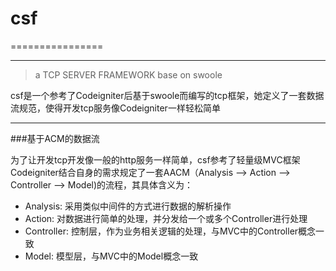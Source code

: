 # csf
================

---

> a TCP SERVER FRAMEWORK base on swoole

csf是一个参考了Codeigniter后基于swoole而编写的tcp框架，她定义了一套数据流规范，使得开发tcp服务像Codeigniter一样轻松简单

---

###基于ACM的数据流

为了让开发tcp开发像一般的http服务一样简单，csf参考了轻量级MVC框架Codeigniter结合自身的需求规定了一套AACM（Analysis --> Action --> Controller --> Model)的流程，其具体含义为：

* Analysis: 采用类似中间件的方式进行数据的解析操作
* Action: 对数据进行简单的处理，并分发给一个或多个Controller进行处理
* Controller: 控制层，作为业务相关逻辑的处理，与MVC中的Controller概念一致
* Model: 模型层，与MVC中的Model概念一致


